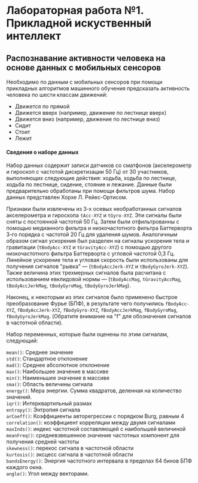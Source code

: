 # Лабораторная работа №1. Прикладной искуственный интеллект

## Распознавание активности человека на основе данных с мобильных сенсоров
Необходимо по данным с мобильных сенсоров при помощи прикладных алгоритмов машинного обучения предсказать активность человека по шести классам движений:

- Движется по прямой
- Движется вверх (например, движение по лестнице вверх)
- Движется вниз (например, движение по лестнице вниз)
- Сидит
- Стоит
- Лежит
#### Сведения о наборе данных
Набор данных содержит записи датчиков со сматфонов (акселерометр и гироскоп с частотой дискретизации 50 Гц) от 30 участников, выполняющих следующие действия: ходьба, ходьба по лестнице, ходьба по лестнице, сидение, стояние и лежание. Данные были предварительно обработаны при помощи фильтров шума. Набор данных представлен Хорхе Л. Рейес-Ортисом.

Признаки были извлечены из 3-х осевых необработанных сигналов акселерометра и гироскопа `tAcc-XYZ` и `tGyro-XYZ`. Эти сигналы были сняты с постоянной частотой 50 Гц. Затем были отфильтрованны с помощью медианного фильтра и низкочастотного фильтра Баттерворта 3-го порядка с частотой 20 Гц для удаления шумов. Аналогичным образом сигнал ускорения был разделен на сигналы ускорения тела и гравитации (`tBodyAcc-XYZ` и `tGravityAcc-XYZ`) с помощью другого низкочастотного фильтра Баттерворта с угловой частотой 0,3 Гц. Линейное ускорение тела и угловая скорость были использованы для получения сигналов "рывка" — (`tBodyAccJerk-XYZ` и `tBodyGyroJerk-XYZ`). Также величина этих трехмерных сигналов была расчитана с использованием евклидовой нормы — (`tBodyAccMag`, `tGravityAccMag`, `tBodyAccJerkMag`, `tBodyGyroMag`, `tBodyGyroJerkMag`).

Наконец, к некоторым из этих сигналов было применено быстрое преобразование Фурье (БПФ), в результате чего получились `fBodyAcc-XYZ`, `fBodyAccJerk-XYZ`, `fBodyGyro-XYZ`, `fBodyAccJerkMag`, `fBodyGyroMag`, `fBodyGyroJerkMag`. (Обратите внимание на "f" для обозначения сигналов в частотной области).

Набор переменных, которые были оценены по этим сигналам, следующий:

`mean()`: Среднее значение  
`std()`: Стандартное отклонение  
`mad()`: Среднее абсолютное отклонение  
`max()`: Наибольшее значение в массиве  
`min()`: Наименьшее значение в массиве  
`sma()`: Область величины сигнала  
`energy()`: Мера энергии. Сумма квадратов, деленная на количество значений.  
`iqr()`: Интерквартильный размах  
`entropy()`: Энтропия сигнала  
`arCoeff()`: Коэффициенты авторегрессии с порядком Burg, равным 4  
`correlation()`: коэффициент корреляции между двумя сигналами  
`maxInds()`: индекс частотной составляющей с наибольшей величиной  
`meanFreq()`: средневзвешенное значение частотных компонент для получения средней частоты  
`skewness()`: перекос сигнала в частотной области  
`kurtosis()`: эксцесс сигнала в частотной области  
`bandsEnergy()`: Энергия частотного интервала в пределах 64 бинов БПФ каждого окна.  
`angle()`: Угол между векторами.  
